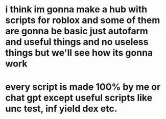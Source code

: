 # i think im gonna make a hub with scripts for roblox and some of them are gonna be basic just autofarm and useful things and no useless things but we'll see how its gonna work

# every script is made 100% by me or chat gpt except useful scripts like unc test, inf yield dex etc.
